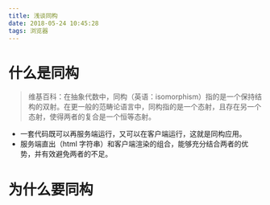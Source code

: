 ```yaml
---
title: 浅谈同构
date: 2018-05-24 10:45:28
tags: 浏览器
---
```


# 什么是同构

> 维基百科：在抽象代数中，同构（英语：isomorphism）指的是一个保持结构的双射。在更一般的范畴论语言中，同构指的是一个态射，且存在另一个态射，使得两者的复合是一个恒等态射。

* 一套代码既可以再服务端运行，又可以在客户端运行，这就是同构应用。
* 服务端直出（html 字符串）和客户端渲染的组合，能够充分结合两者的优势，并有效避免两者的不足。

# 为什么要同构
